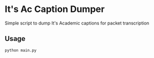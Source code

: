 # It's Ac Caption Dumper

Simple script to dump It's Academic captions for packet transcription

## Usage
    python main.py